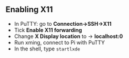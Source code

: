 ## Enabling X11
- In PuTTY: go to **Connection->SSH->X11**
- Tick **Enable X11 forwarding**
- Change **X Display location** to -> **localhost:0**
- Run xming, connect to Pi with PuTTY
- In the shell, type `startlxde`

